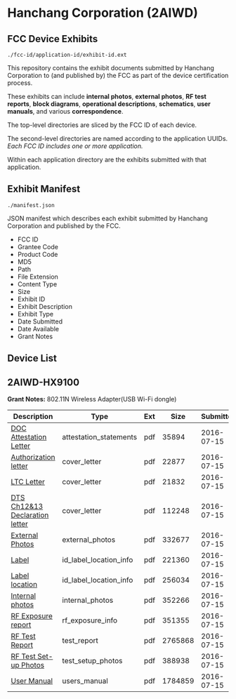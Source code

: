 # Hanchang Corporation (2AIWD)
## FCC Device Exhibits

```
./fcc-id/application-id/exhibit-id.ext
```

This repository contains the exhibit documents submitted by Hanchang Corporation to (and published by) the FCC as part of the device certification process.

These exhibits can include **internal photos**, **external photos**, **RF test reports**, **block diagrams**, **operational descriptions**, **schematics**, **user manuals**, and various **correspondence**.

The top-level directories are sliced by the FCC ID of each device.

The second-level directories are named according to the application UUIDs. *Each FCC ID includes one or more application.*

Within each application directory are the exhibits submitted with that application. 

## Exhibit Manifest

```
./manifest.json
```

JSON manifest which describes each exhibit submitted by Hanchang Corporation and published by the FCC.

- FCC ID
- Grantee Code
- Product Code
- MD5
- Path
- File Extension
- Content Type
- Size
- Exhibit ID
- Exhibit Description
- Exhibit Type
- Date Submitted
- Date Available
- Grant Notes

## Device List
## 2AIWD-HX9100
**Grant Notes:** 802.11N Wireless Adapter(USB Wi-Fi dongle)

| Description | Type | Ext | Size | Submitted | Available |
| ----------- | ---- | --- | ---- | --------- | --------- |
| [DOC Attestation Letter](2AIWD-HX9100/26c03f4dc0a62b3689a9dafbef9297e6/3064378.pdf) | attestation_statements | pdf | 35894 | 2016-07-15 | 2016-07-15 |
| [Authorization letter](2AIWD-HX9100/26c03f4dc0a62b3689a9dafbef9297e6/3064380.pdf) | cover_letter | pdf | 22877 | 2016-07-15 | 2016-07-15 |
| [LTC Letter](2AIWD-HX9100/26c03f4dc0a62b3689a9dafbef9297e6/3064381.pdf) | cover_letter | pdf | 21832 | 2016-07-15 | 2016-07-15 |
| [DTS Ch12&13 Declaration letter](2AIWD-HX9100/26c03f4dc0a62b3689a9dafbef9297e6/3064382.pdf) | cover_letter | pdf | 112248 | 2016-07-15 | 2016-07-15 |
| [External Photos](2AIWD-HX9100/26c03f4dc0a62b3689a9dafbef9297e6/3064383.pdf) | external_photos | pdf | 332677 | 2016-07-15 | 2016-07-15 |
| [Label](2AIWD-HX9100/26c03f4dc0a62b3689a9dafbef9297e6/3064384.pdf) | id_label_location_info | pdf | 221360 | 2016-07-15 | 2016-07-15 |
| [Label location](2AIWD-HX9100/26c03f4dc0a62b3689a9dafbef9297e6/3064385.pdf) | id_label_location_info | pdf | 256034 | 2016-07-15 | 2016-07-15 |
| [Internal photos](2AIWD-HX9100/26c03f4dc0a62b3689a9dafbef9297e6/3064386.pdf) | internal_photos | pdf | 352266 | 2016-07-15 | 2016-07-15 |
| [RF Exposure report](2AIWD-HX9100/26c03f4dc0a62b3689a9dafbef9297e6/3064388.pdf) | rf_exposure_info | pdf | 351355 | 2016-07-15 | 2016-07-15 |
| [RF Test Report](2AIWD-HX9100/26c03f4dc0a62b3689a9dafbef9297e6/3064391.pdf) | test_report | pdf | 2765868 | 2016-07-15 | 2016-07-15 |
| [RF Test Set-up Photos](2AIWD-HX9100/26c03f4dc0a62b3689a9dafbef9297e6/3064392.pdf) | test_setup_photos | pdf | 388938 | 2016-07-15 | 2016-07-15 |
| [User Manual](2AIWD-HX9100/26c03f4dc0a62b3689a9dafbef9297e6/3064390.pdf) | users_manual | pdf | 1784859 | 2016-07-15 | 2016-07-15 |
